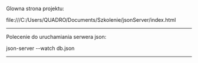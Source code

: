 Glowna strona projektu:

file:///C:/Users/QUADRO/Documents/Szkolenie/jsonServer/index.html

------------

Polecenie do uruchamiania serwera json:

json-server --watch db.json

------------